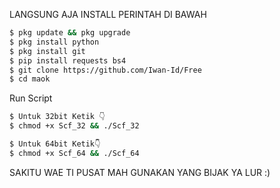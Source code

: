LANGSUNG AJA INSTALL PERINTAH DI BAWAH

````bash
$ pkg update && pkg upgrade
$ pkg install python
$ pkg install git
$ pip install requests bs4
$ git clone https://github.com/Iwan-Id/Free
$ cd maok
````


Run Script
````bash
$ Untuk 32bit Ketik 👇
$ chmod +x Scf_32 && ./Scf_32

$ Untuk 64bit Ketik👇
$ chmod +x Scf_64 && ./Scf_64
````

SAKITU WAE TI PUSAT MAH GUNAKAN YANG BIJAK YA LUR :)
